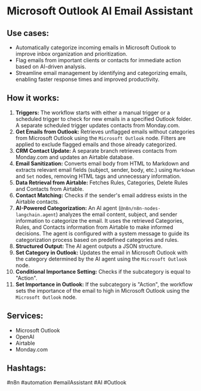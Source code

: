 # Microsoft Outlook AI Email Assistant

## Use cases:

- Automatically categorize incoming emails in Microsoft Outlook to improve inbox organization and prioritization.
- Flag emails from important clients or contacts for immediate action based on AI-driven analysis.
- Streamline email management by identifying and categorizing emails, enabling faster response times and improved productivity.

## How it works:

1.  **Triggers:** The workflow starts with either a manual trigger or a scheduled trigger to check for new emails in a specified Outlook folder. A separate scheduled trigger updates contacts from Monday.com.
2.  **Get Emails from Outlook:** Retrieves unflagged emails without categories from Microsoft Outlook using the `Microsoft Outlook` node. Filters are applied to exclude flagged emails and those already categorized.
3.  **CRM Contact Update:** A separate branch retrieves contacts from Monday.com and updates an Airtable database.
4.  **Email Sanitization:** Converts email body from HTML to Markdown and extracts relevant email fields (subject, sender, body, etc.) using `Markdown` and `Set` nodes, removing HTML tags and unnecessary information.
5.  **Data Retrieval from Airtable:** Fetches Rules, Categories, Delete Rules and Contacts from Airtable.
6.  **Contact Matching:** Checks if the sender's email address exists in the Airtable contacts.
7.  **AI-Powered Categorization:** An AI agent (`@n8n/n8n-nodes-langchain.agent`) analyzes the email content, subject, and sender information to categorize the email.  It uses the retrieved Categories, Rules, and Contacts information from Airtable to make informed decisions. The agent is configured with a system message to guide its categorization process based on predefined categories and rules.
8.  **Structured Output:** The AI agent outputs a JSON structure.
9.  **Set Category in Outlook:** Updates the email in Microsoft Outlook with the category determined by the AI agent using the `Microsoft Outlook` node.
10. **Conditional Importance Setting:** Checks if the subcategory is equal to "Action".
11. **Set Importance in Outlook:** If the subcategory is "Action", the workflow sets the importance of the email to high in Microsoft Outlook using the `Microsoft Outlook` node.

## Services:

-   Microsoft Outlook
-   OpenAI
-   Airtable
-   Monday.com

## Hashtags:

#n8n #automation #emailAssistant #AI #Outlook

